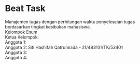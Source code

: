 # Beat Task 
Manajemen tugas dengan perhitungan waktu penyelesaian tugas berdasarkan tingkat kesibukan mahasiswa.<br/>
Kelompok Enum<br/>
Ketua Kelompok:<br/>
Anggota 1:<br/> 
Anggota 2: Siti Hashifah Qatrunnada - 21/483101/TK/53401 <br/>
Anggota 3:<br/> 
Anggota 4:<br/>
